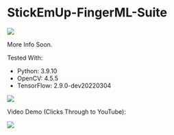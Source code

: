 # StickEmUp-FingerML-Suite

![](https://i.imgur.com/Ajdlu5n.png)

More Info Soon.

Tested With:
- Python: 3.9.10
- OpenCV: 4.5.5
- TensorFlow: 2.9.0-dev20220304

![](https://i.imgur.com/mvgIecO.gif)

Video Demo (Clicks Through to YouTube):

[![](media/FingerML_Demo.webp)](https://youtu.be/97ht22zzqRI)
